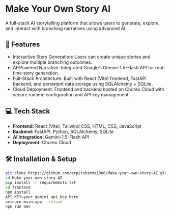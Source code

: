 # Make Your Own Story AI

A full-stack AI storytelling platform that allows users to generate, explore, and interact with branching narratives using advanced AI.

## 🚀 Features

- Interactive Story Generation: Users can create unique stories and explore multiple branching outcomes.  
- AI-Powered Narrative: Integrated Google’s Gemini-1.5-Flash API for real-time story generation.  
- Full-Stack Architecture: Built with React (Vite) frontend, FastAPI backend, and persistent data storage using SQLAlchemy + SQLite.  
- Cloud Deployment: Frontend and backend hosted on Choreo Cloud with secure runtime configuration and API key management.  

## 💻 Tech Stack

- **Frontend:** React (Vite), Tailwind CSS, HTML, CSS, JavaScript  
- **Backend:** FastAPI, Python, SQLAlchemy, SQLite  
- **AI Integration:** Gemini-1.5-Flash API  
- **Deployment:** Choreo Cloud  

## 🛠️ Installation & Setup



```bash
git clone https://github.com/arpitsharma1306/Make-your-own-story-AI.git
cd Make-your-own-story-AI
pip install -r requirements.txt
cd frontend
npm install
API_KEY=your_gemini_api_key_here
uvicorn main:app --reload
npm run dev
